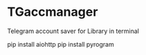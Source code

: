 # TGaccmanager
Telegram account saver 
 for Library in terminal 
 
pip install aiohttp
pip install pyrogram
